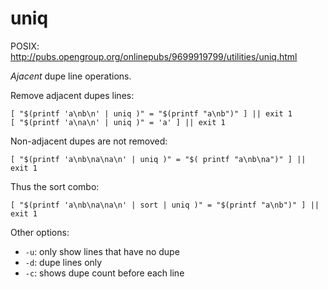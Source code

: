 # uniq

POSIX: <http://pubs.opengroup.org/onlinepubs/9699919799/utilities/uniq.html>

*Ajacent* dupe line operations.

Remove adjacent dupes lines:

    [ "$(printf 'a\nb\n' | uniq )" = "$(printf "a\nb")" ] || exit 1
    [ "$(printf 'a\na\n' | uniq )" = 'a' ] || exit 1

Non-adjacent dupes are not removed:

    [ "$(printf 'a\nb\na\na\n' | uniq )" = "$( printf "a\nb\na")" ] || exit 1

Thus the sort combo:

    [ "$(printf 'a\nb\na\na\n' | sort | uniq )" = "$(printf "a\nb")" ] || exit 1

Other options:

- `-u`: only show lines that have no dupe
- `-d`: dupe lines only
- `-c`: shows dupe count before each line
